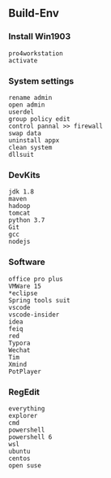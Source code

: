 ## Build-Env

### Install Win1903

```
pro4workstation
activate
```

### System settings

```
rename admin
open admin
userdel
group policy edit
control pannal >> firewall
swap data
uninstall appx
clean system
dllsuit
```

### DevKits

```
jdk 1.8
maven
hadoop
tomcat
python 3.7
Git
gcc
nodejs
```

### Software

```
office pro plus
VMWare 15
*eclipse
Spring tools suit
vscode
vscode-insider
idea
feiq
red
Typora
Wechat
Tim
Xmind
PotPlayer
```

### RegEdit

```
everything
explorer
cmd
powershell
powershell 6
wsl
ubuntu
centos
open suse
```


